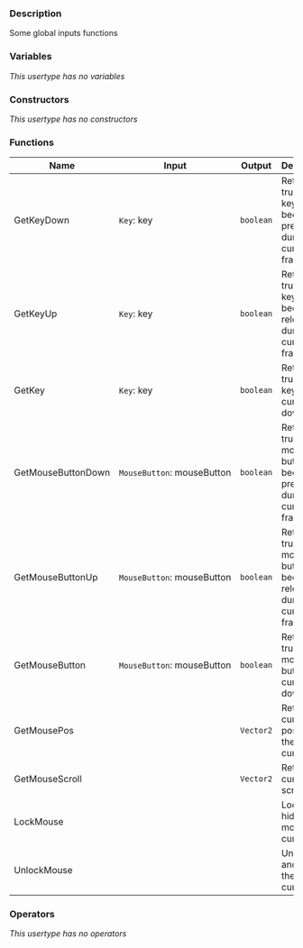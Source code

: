 ### Description
Some global inputs functions

### Variables
_This usertype has no variables_

### Constructors
_This usertype has no constructors_

### Functions
|Name|Input|Output|Description|
|-|-|-|-|
|GetKeyDown|`Key`:&nbsp;key<br>|`boolean`|Returns true if the key has been pressed during the current frame|
|GetKeyUp|`Key`:&nbsp;key<br>|`boolean`|Returns true if the key has been released during the current frame|
|GetKey|`Key`:&nbsp;key<br>|`boolean`|Returns true if the key is currently down|
|GetMouseButtonDown|`MouseButton`:&nbsp;mouseButton<br>|`boolean`|Returns true if the mouse button has been pressed during the current frame|
|GetMouseButtonUp|`MouseButton`:&nbsp;mouseButton<br>|`boolean`|Returns true if the mouse button has been released during the current frame|
|GetMouseButton|`MouseButton`:&nbsp;mouseButton<br>|`boolean`|Returns true if the mouse button is currently down|
|GetMousePos||`Vector2`|Returns the current position of the mouse cursor|
|GetMouseScroll||`Vector2`|Returns the current scroll value|
|LockMouse|||Locks and hides the mouse cursor|
|UnlockMouse|||Unlocks and shows the mouse cursor|

### Operators
_This usertype has no operators_